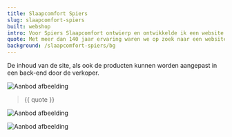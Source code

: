 ```yaml
---
title: Slaapcomfort Spiers
slug: slaapcomfort-spiers
built: webshop
intro: Voor Spiers Slaapcomfort ontwierp en ontwikkelde ik een website en webshop in meerdere talen.
quote: Met meer dan 140 jaar ervaring waren we op zoek naar een website die onze waarden kon vertalen maar ook ons kon moderniseren. Studio Boost was hiervoor de ideale partner.
background: /slaapcomfort-spiers/bg
---
```


De inhoud van de site, als ook de producten kunnen worden aangepast in een back-end door de verkoper.

![Aanbod afbeelding](/img/projects/slaapcomfort-spiers/hoofdkussens.png)

> {{ quote }}

![Aanbod afbeelding](/img/projects/slaapcomfort-spiers/matras.png)

![Aanbod afbeelding](/img/projects/slaapcomfort-spiers/over.png)
